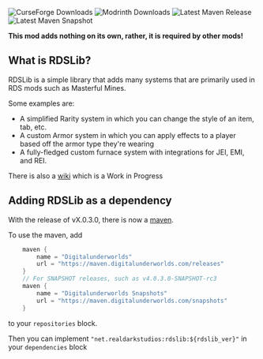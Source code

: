 ![CurseForge Downloads](https://img.shields.io/curseforge/dt/880829?logo=curseforge "RDSLib Curseforge Downloads")
![Modrinth Downloads](https://img.shields.io/modrinth/dt/rdslib?logo=modrinth "RDSLib Modrinth Downloads")
![Latest Maven Release](https://img.shields.io/maven-metadata/v?logo=apache&metadataUrl=https%3A%2F%2Fmaven.digitalunderworlds.com%2Freleases%2Fnet%2Frealdarkstudios%2Frdslib%2Fmaven-metadata.xml&versionPrefix=4&label=release "Latest Release")
![Latest Maven Snapshot](https://img.shields.io/maven-metadata/v?logo=apache&metadataUrl=https%3A%2F%2Fmaven.digitalunderworlds.com%2Fsnapshots%2Fnet%2Frealdarkstudios%2Frdslib%2Fmaven-metadata.xml&versionPrefix=4&label=snapshot "Latest Snapshot")

**This mod adds nothing on its own, rather, it is required by other mods!**

## What is RDSLib?

RDSLib is a simple library that adds many systems that are primarily used in RDS mods such as Masterful Mines.

Some examples are:
- A simplified Rarity system in which you can change the style of an item, tab, etc.
- A custom Armor system in which you can apply effects to a player based off the armor type they're wearing
- A fully-fledged custom furnace system with integrations for JEI, EMI, and REI.

There is also a [wiki](https://github.com/RealDarkStudios/rdslib/wiki) which is a Work in Progress

## Adding RDSLib as a dependency

With the release of vX.0.3.0, there is now a [maven](https://maven.digitalunderworlds.com/#/).

To use the maven, add
```groovy
    maven {
        name = "Digitalunderworlds"
        url = "https://maven.digitalunderworlds.com/releases"
    }
    // For SNAPSHOT releases, such as v4.0.3.0-SNAPSHOT-rc3
    maven {
        name = "Digitalunderworlds Snapshots"
        url = "https://maven.digitalunderworlds.com/snapshots"
    }
```
to your `repositories` block.

Then you can implement `"net.realdarkstudios:rdslib:${rdslib_ver}"` in your `dependencies` block

